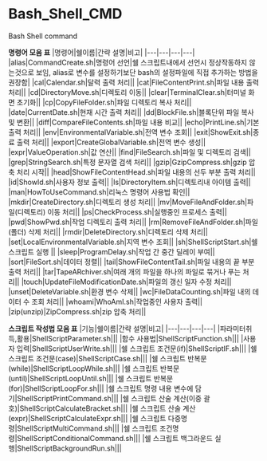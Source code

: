 # Bash_Shell_CMD
Bash Shell command

**명령어 모음 표**
|명령어|쉘이름|간략 설명|비고|
|---|---|---|---|
|alias|CommandCreate.sh|명령어 선언|쉘 스크립트내에서 선언시 정상작동하지 않는것으로 보임, alias로 변수를 설정하기보단 bash의 설정파일에 직접 추가하는 방법을 권장함|
|cal|Calendar.sh|달력 출력 처리||
|cat|FileContentPrint.sh|파일 내용 출력 처리||
|cd|DirectoryMove.sh|디렉토리 이동||
|clear|TerminalClear.sh|터미널 화면 초기화||
|cp|CopyFileFolder.sh|파일 디렉토리 복사 처리||
|date|CurrentDate.sh|현재 시간 출력 처리||
|dd|BlockFile.sh|블록단위 파일 복사 및 변환||
|diff|CompareFileContents.sh|파일 내용 비교||
|echo|PrintLine.sh|기본 출력 처리||
|env|EnvironmentalVariable.sh|전역 변수 조회||
|exit|ShowExit.sh|종료 출력 처리||
|export|CreateGlobalVariable.sh|전역 변수 생성||
|expr|ValueOperation.sh|값 연산||
|find|FileSearch.sh|파일 및 디렉토리 검색||
|grep|StringSearch.sh|특정 문자열 검색 처리||
|gzip|GzipCompress.sh|gzip 압축 처리 시작||
|head|ShowFileContentHead.sh|파일 내용의 선두 부분 출력 처리||
|id|ShowId.sh|사용자 정보 출력||
|ls|DirectoryItem.sh|디렉토리내 아이템 출력||
|man|HowToUseCommand.sh|리눅스 명령어 사용법 확인||
|mkdir|CreateDirectory.sh|디렉토리 생성 처리||
|mv|MoveFileAndFolder.sh|파일(디렉토리) 이동 처리||
|ps|CheckProcess.sh|실행중인 프로세스 출력||
|pwd|ShowPwd.sh|작업 디렉토리 출력 처리||
|rm|RemoveFileAndFolder.sh|파일(폴더) 삭제 처리||
|rmdir|DeleteDirectory.sh|디렉토리 삭제 처리||
|set|LocalEnvironmentalVariable.sh|지역 변수 조회||
|sh|ShellScriptStart.sh|쉘 스크립트 실행 ||
|sleep|ProgramDelay.sh|작업 간 중간 딜레이 부여||
|sort|FileSort.sh|데이터 정렬||
|tail|ShowFileContentTail.sh|파일 내용의 끝 부분 출력 처리||
|tar|TapeARchiver.sh|여래 개의 파일을 하나의 파일로 묶거나 푸는 처리||
|touch|UpdateFileModificationDate.sh|파일의 갱신 일자 수정 처리||
|unset|DeleteVariable.sh|환경 변수 삭제||
|wc|FileDataCounting.sh|파일 내의 데이터 수 조회 처리||
|whoami|WhoAmI.sh|작업중인 사용자 출력||
|zip(unzip)|ZipCompress.sh|zip 압축 처리||

**스크립트 작성법 모음 표**
|기능|쉘이름|간략 설명|비고|
|---|---|---|---|
|파라미터취득,활용|ShellScriptParameter.sh|||
|함수 사용법|ShellScriptFunction.sh|||
|사용자 입력|ShellScriptUserWrite.sh|||
|쉘 스크립트 조건문(if)|ShellScriptIF.sh|||
|쉘 스크립트 조건문(case)|ShellScriptCase.sh|||
|쉘 스크립트 반복문(while)|ShellScriptLoopWhile.sh|||
|쉘 스크립트 반복문(until)|ShellScriptLoopUntil.sh|||
|쉘 스크립트 반복문(for)|ShellScriptLoopFor.sh|||
|쉘 스크립트 명령 내용 변수에 담기|ShellScriptPrintCommand.sh|||
|쉘 스크립트 산술 계산(이중 괄호)|ShellScriptCalculateBracket.sh|||
|쉘 스크립트 산술 계산(expr)|ShellScriptCalculateExpr.sh|||
|쉘 스크립트 다중명령|ShellScriptMultiCommand.sh|||
|쉘 스크립트 조건명령|ShellScriptConditionalCommand.sh|||
|쉘 스크립트 백그라운드 실행|ShellScriptBackgroundRun.sh|||